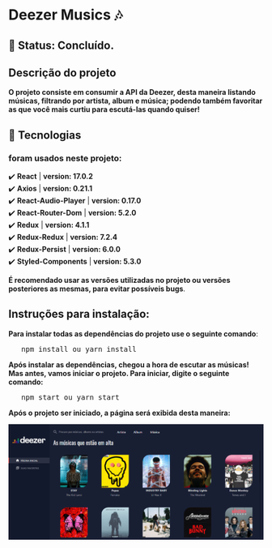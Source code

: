 # Deezer Musics 🎶

## 🚧 Status: Concluído.

## Descrição do projeto
__O projeto consiste em consumir a API da Deezer, desta maneira listando músicas, filtrando por artista, album e música; podendo também favoritar as que você mais curtiu para escutá-las quando quiser!__

## 🔧 Tecnologias
### foram usados neste projeto:
✔️ **React** | **version: 17.0.2**\
✔️ **Axios** | **version: 0.21.1**\
✔️ **React-Audio-Player** | **version: 0.17.0**\
✔️ **React-Router-Dom** | **version: 5.2.0**\
✔️ **Redux** | **version: 4.1.1**\
✔️ **Redux-Redux** | **version: 7.2.4**\
✔️ **Redux-Persist** | **version: 6.0.0**\
✔️ **Styled-Components** | **version: 5.3.0**

__É recomendado usar as versões utilizadas no projeto ou versões posteriores as mesmas, para evitar possíveis bugs__.

## Instruções para instalação:
__Para instalar todas as dependências do projeto use o seguinte comando__:
<pre>
   npm install ou yarn install
</pre>

__Após instalar as dependências, chegou a hora de escutar as músicas!__ __Mas antes, vamos iniciar o projeto. Para iniciar, digite o seguinte comando:__
<pre>
   npm start ou yarn start
</pre>

__Após o projeto ser iniciado, a página será exibida desta maneira:__

![home](./src/public/images_to_readme/home.png?raw=true "Title")


